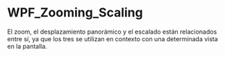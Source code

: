 # WPF_Zooming_Scaling
El zoom, el desplazamiento panorámico y el escalado están relacionados entre sí, ya que los tres se utilizan en contexto con una determinada vista en la pantalla.
